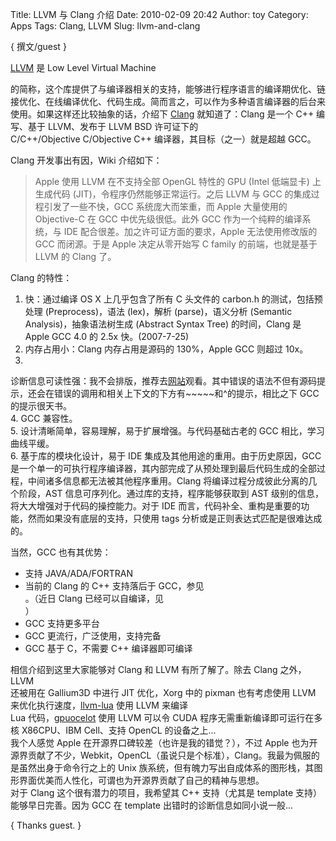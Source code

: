 Title: LLVM 与 Clang 介绍
Date: 2010-02-09 20:42
Author: toy
Category: Apps
Tags: Clang, LLVM
Slug: llvm-and-clang

{ 撰文/guest }

[LLVM](http://llvm.org) 是 Low Level Virtual Machine  

的简称，这个库提供了与编译器相关的支持，能够进行程序语言的编译期优化、链接优化、在线编译优化、代码生成。简而言之，可以作为多种语言编译器的后台来使用。如果这样还比较抽象的话，介绍下
[Clang](http://clang.llvm.org/) 就知道了：Clang 是一个 C++ 编写、基于
LLVM、发布于 LLVM BSD 许可证下的  
C/C++/Objective C/Objective C++ 编译器，其目标（之一）就是超越 GCC。

Clang 开发事出有因，Wiki 介绍如下：

> Apple 使用 LLVM 在不支持全部 OpenGL 特性的 GPU (Intel 低端显卡)
上生成代码 (JIT)，令程序仍然能够正常运行。之后 LLVM 与 GCC
的集成过程引发了一些不快，GCC 系统庞大而笨重，而 Apple 大量使用的
Objective-C 在 GCC 中优先级很低。此外 GCC 作为一个纯粹的编译系统，与 IDE
配合很差。加之许可证方面的要求，Apple 无法使用修改版的 GCC 而闭源。于是
Apple 决定从零开始写 C family 的前端，也就是基于 LLVM 的 Clang 了。

Clang 的特性：

1. 快：通过编译 OS X 上几乎包含了所有 C 头文件的 carbon.h
的测试，包括预处理 (Preprocess)，语法 (lex)，解析 (parse)，语义分析
(Semantic Analysis)，抽象语法树生成 (Abstract Syntax Tree) 的时间，Clang
是 Apple GCC 4.0 的 2.5x 快。(2007-7-25)  
2. 内存占用小：Clang 内存占用是源码的 130%，Apple GCC 则超过 10x。  
3.
诊断信息可读性强：我不会排版，推荐去[网站](http://clang.llvm.org/features.html#expressivediags)观看。其中错误的语法不但有源码提示，还会在错误的调用和相关上下文的下方有~~~~~和^的提示，相比之下
GCC 的提示很天书。  
4. GCC 兼容性。  
5. 设计清晰简单，容易理解，易于扩展增强。与代码基础古老的 GCC
相比，学习曲线平缓。  
6. 基于库的模块化设计，易于 IDE 集成及其他用途的重用。由于历史原因，GCC
是一个单一的可执行程序编译器，其内部完成了从预处理到最后代码生成的全部过程，中间诸多信息都无法被其他程序重用。Clang
将编译过程分成彼此分离的几个阶段，AST
信息可序列化。通过库的支持，程序能够获取到 AST
级别的信息，将大大增强对于代码的操控能力。对于 IDE
而言，代码补全、重构是重要的功能，然而如果没有底层的支持，只使用 tags
分析或是正则表达式匹配是很难达成的。

当然，GCC 也有其优势：

+ 支持 JAVA/ADA/FORTRAN  
+ 当前的 Clang 的 C++ 支持落后于 GCC，参见  
。（近日 Clang 已经可以自编译，见  
）  
+ GCC 支持更多平台  
+ GCC 更流行，广泛使用，支持完备  
+ GCC 基于 C，不需要 C++ 编译器即可编译

相信介绍到这里大家能够对 Clang 和 LLVM 有所了解了。除去 Clang
之外，LLVM  
还被用在 Gallium3D 中进行 JIT 优化，Xorg 中的 pixman 也有考虑使用 LLVM  
来优化执行速度，[llvm-lua](http://code.google.com/p/llvm-lua/) 使用
LLVM 来编译  
Lua 代码，[gpuocelot](http://code.google.com/p/gpuocelot/wiki/LLVM)
使用 LLVM 可以令 CUDA 程序无需重新编译即可运行在多核 X86CPU、IBM
Cell、支持 OpenCL 的设备之上...  
我个人感觉 Apple 在开源界口碑较差（也许是我的错觉？），不过 Apple
也为开源界贡献了不少，Webkit，OpenCL（虽说只是个标准），Clang。我最为佩服的是虽然出身于命令行之上的
Unix
族系统，但有魄力写出自成体系的图形栈，其图形界面优美而人性化，可谓也为开源界贡献了自己的精神与思想。  
对于 Clang 这个很有潜力的项目，我希望其 C++ 支持（尤其是 template
支持）能够早日完善。因为 GCC 在 template 出错时的诊断信息如同小说一般...

{ Thanks guest. }
